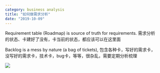```yaml
---
category: business analysis
title: "如何做需求分析"
date: "2019-10-09"
---
```


Requirement table (Roadmap) is source of truth for requirements. 需求分析的状态、卡建好了没有，卡当前的状态，都应该可以在这里面

Backlog is a mess by nature (a bag of tickets), 包含各种卡，写好的需求卡，没写好的需求卡，技术卡，bug卡，等等，很杂乱，需要定期分析梳理

![](https://goooooouwa.oss-cn-beijing.aliyuncs.com/img/egbrwluu4aabu0u.jpeg)
